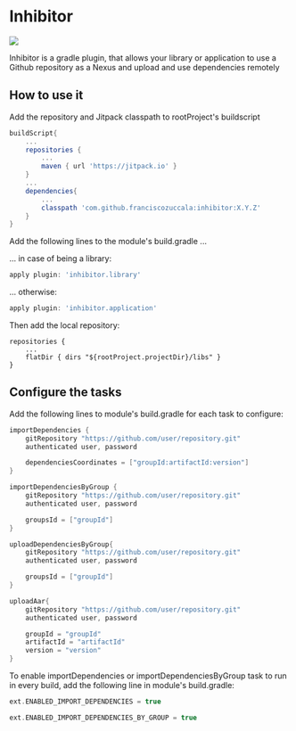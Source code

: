 # Inhibitor

[![](https://jitpack.io/v/franciscozuccala/inhibitor.svg)](https://jitpack.io/#franciscozuccala/inhibitor)

Inhibitor is a gradle plugin, that allows your library or application to use a Github repository
as a Nexus and upload and use dependencies remotely

## How to use it
Add the repository and Jitpack classpath to rootProject's buildscript
```gradle
buildScript{
    ...
    repositories {
        ...
        maven { url 'https://jitpack.io' }
    }
    ...
    dependencies{
        ...
        classpath 'com.github.franciscozuccala:inhibitor:X.Y.Z'
    }
}
```

Add the following lines to the module's build.gradle  ...

... in case of being a library:
```gradle
apply plugin: 'inhibitor.library'
```

... otherwise:
```gradle
apply plugin: 'inhibitor.application'
```
Then add the local repository:
```
repositories {
    ...
    flatDir { dirs "${rootProject.projectDir}/libs" }
}
```

## Configure the tasks
Add the following lines to module's build.gradle for each task to configure:

```gradle
importDependencies {
    gitRepository "https://github.com/user/repository.git"
    authenticated user, password

    dependenciesCoordinates = ["groupId:artifactId:version"]
}

importDependenciesByGroup {
    gitRepository "https://github.com/user/repository.git"
    authenticated user, password

    groupsId = ["groupId"]
}

uploadDependenciesByGroup{
    gitRepository "https://github.com/user/repository.git"
    authenticated user, password

    groupsId = ["groupId"]
}

uploadAar{
    gitRepository "https://github.com/user/repository.git"
    authenticated user, password

    groupId = "groupId"
    artifactId = "artifactId"
    version = "version"
}
```
To enable importDependencies or importDependenciesByGroup task to run in every build, add the following line
in module's build.gradle:
```gradle
ext.ENABLED_IMPORT_DEPENDENCIES = true

ext.ENABLED_IMPORT_DEPENDENCIES_BY_GROUP = true
```
